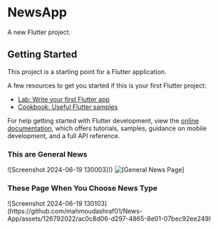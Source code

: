 # NewsApp

A new Flutter project.

## Getting Started

This project is a starting point for a Flutter application.

A few resources to get you started if this is your first Flutter project:

- [Lab: Write your first Flutter app](https://docs.flutter.dev/get-started/codelab)
- [Cookbook: Useful Flutter samples](https://docs.flutter.dev/cookbook)

For help getting started with Flutter development, view the
[online documentation](https://docs.flutter.dev/), which offers tutorials,
samples, guidance on mobile development, and a full API reference.

<div>
  <h3>This are General News</h3>
  ![Screenshot 2024-06-19 130003]()
  <img src="[https://github.com/mahmoudashraf01/News-App/assets/126792022/9aa58db7-1be2-414b-99af-724ee44b2621]" alt="[General News Page]">
</div>

<div>  
  <h3>These Page When You Choose News Type</h3>
  ![Screenshot 2024-06-19 130103](https://github.com/mahmoudashraf01/News-App/assets/126792022/ac0c8d06-d297-4865-8e01-07bec92ee249)
</div>  
